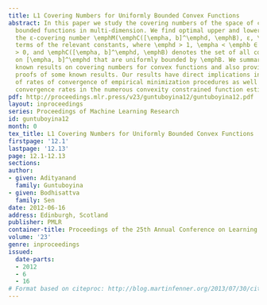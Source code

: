 ```yaml
---
title: L1 Covering Numbers for Uniformly Bounded Convex Functions
abstract: In this paper we study the covering numbers of the space of convex and uniformly
  bounded functions in multi-dimension. We find optimal upper and lower bounds for
  the ε-covering number \emphM(\emphC([\empha, b]^\emphd, \emphB), ε, \emphL_1) in
  terms of the relevant constants, where \emphd > 1, \empha < \emphb ∈ \emphR, \emphB
  > 0, and \emphC([\empha, b]^\emphd, \emphB) denotes the set of all convex functions
  on [\empha, b]^\emphd that are uniformly bounded by \emphB. We summarize previously
  known results on covering numbers for convex functions and also provide alternate
  proofs of some known results. Our results have direct implications in the study
  of rates of convergence of empirical minimization procedures as well as optimal
  convergence rates in the numerous convexity constrained function estimation problems.
pdf: http://proceedings.mlr.press/v23/guntuboyina12/guntuboyina12.pdf
layout: inproceedings
series: Proceedings of Machine Learning Research
id: guntuboyina12
month: 0
tex_title: L1 Covering Numbers for Uniformly Bounded Convex Functions
firstpage: '12.1'
lastpage: '12.13'
page: 12.1-12.13
sections: 
author:
- given: Adityanand
  family: Guntuboyina
- given: Bodhisattva
  family: Sen
date: 2012-06-16
address: Edinburgh, Scotland
publisher: PMLR
container-title: Proceedings of the 25th Annual Conference on Learning Theory
volume: '23'
genre: inproceedings
issued:
  date-parts:
  - 2012
  - 6
  - 16
# Format based on citeproc: http://blog.martinfenner.org/2013/07/30/citeproc-yaml-for-bibliographies/
---
```

